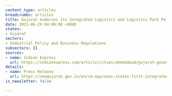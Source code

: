 ```yaml
---
content_type: articles
breadcrumbs: articles
title: Gujarat endorses its Integrated Logistics and Logistics Park Policy, 2021
date: 2021-06-29 04:00:00 +0000
states:
- Gujarat
sectors:
- Industrial Policy and Business Regulations
subsectors: []
sources:
- name: Indian Express
  url: https://indianexpress.com/article/cities/ahmedabad/gujarat-government-gives-in-principal-nod-to-states-logistics-policy-7374562/
details:
- name: Press Release
  url: https://cmogujarat.gov.in/en/cm-approves-states-first-integrated-logistics-and-logistics-parks-policy-2021/
is_newsletter: false

---
```


